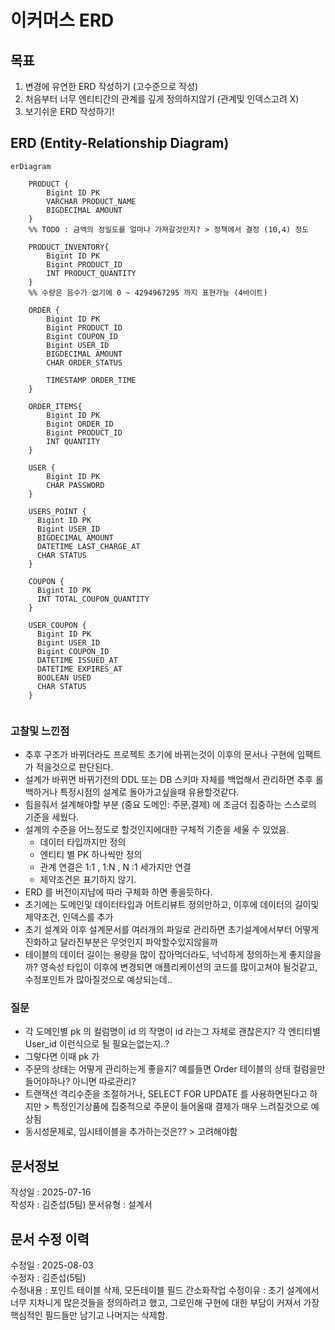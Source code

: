 # 이커머스 ERD

## 목표
1. 변경에 유연한 ERD 작성하기 (고수준으로 작성)
2. 처음부터 너무 엔티티간의 관계를 깊게 정의하지않기 (관계및 인덱스고려 X)
3. 보기쉬운 ERD 작성하기!

## ERD (Entity-Relationship Diagram)
```mermaid
erDiagram
    
    PRODUCT {
        Bigint ID PK
        VARCHAR PRODUCT_NAME
        BIGDECIMAL AMOUNT
    }
    %% TODO : 금액의 정밀도를 얼마나 가져갈것인지? > 정책에서 결정 (10,4) 정도
    
    PRODUCT_INVENTORY{
        Bigint ID PK
        Bigint PRODUCT_ID
        INT PRODUCT_QUANTITY
    }
    %% 수량은 음수가 없기에 0 ~ 4294967295 까지 표현가능 (4바이트)
    
    ORDER {
        Bigint ID PK
        Bigint PRODUCT_ID
        Bigint COUPON_ID
        Bigint USER_ID
        BIGDECIMAL AMOUNT
        CHAR ORDER_STATUS
        
        TIMESTAMP ORDER_TIME
    }
  
    ORDER_ITEMS{
        Bigint ID PK
        Bigint ORDER_ID
        Bigint PRODUCT_ID
        INT QUANTITY
    }
    
    USER {
        Bigint ID PK
        CHAR PASSWORD 
    }
    
    USERS_POINT {
      Bigint ID PK
      Bigint USER_ID
      BIGDECIMAL AMOUNT
      DATETIME LAST_CHARGE_AT
      CHAR STATUS
    }

    COUPON {
      Bigint ID PK
      INT TOTAL_COUPON_QUANTITY
    }
    
    USER_COUPON {
      Bigint ID PK
      Bigint USER_ID
      Bigint COUPON_ID
      DATETIME ISSUED_AT
      DATETIME EXPIRES_AT
      BOOLEAN USED
      CHAR STATUS
    }
    
```

### 고찰및 느낀점
- 추후 구조가 바뀌더라도 프로젝트 초기에 바뀌는것이 이후의 문서나 구현에 임팩트가 적을것으로 판단된다.
- 설계가 바뀌면 바뀌기전의 DDL 또는 DB 스키마 자체를 백업해서 관리하면 추후 롤백하거나 특정시점의 설계로 돌아가고싶을때 유용할것같다.
- 힘을줘서 설계해야할 부분 (중요 도메인: 주문,결제) 에 조금더 집중하는 스스로의 기준을 세웠다.
- 설계의 수준을 어느정도로 할것인지에대한 구체적 기준을 세울 수 있었음.
  - 데이터 타입까지만 정의
  - 엔티티 별 PK 하나씩만 정의
  - 관계 연결은 1:1 , 1:N , N :1 세가지만 연결
  - 제약조건은 표기하지 않기.
- ERD 를 버전이지남에 따라 구체화 하면 좋을듯하다.
- 초기에는 도메인및 데이터타입과 어트리뷰트 정의만하고, 이후에 데이터의 길이및 제약조건, 인덱스를 추가
- 초기 설계와 이후 설계문서를 여러개의 파일로 관리하면 초기설계에서부터 어떻게 진화하고 달라진부분은 무엇인지 파악할수있지않을까
- 테이블의 데이터 길이는 용량을 많이 잡아먹더라도, 넉넉하게 정의하는게 좋지않을까? 영속성 타입이 이후에 변경되면 애플리케이션의 코드를 많이고쳐야 될것같고, 수정포인트가 많아질것으로 예상되는데..

### 질문
- 각 도메인별 pk 의 컬럼명이 id 의 작명이 id 라는그 자체로 괜찮은지? 각 엔티티별 User_id 이런식으로 될 필요는없는지..?
- 그렇다면 이때 pk 가 
- 주문의 상태는 어떻게 관리하는게 좋을지? 예를들면 Order 테이블의 상태 컬럼을만들어야하나? 아니면 따로관리?
- 트랜잭션 격리수준을 조절하거나, SELECT FOR UPDATE 를 사용하면된다고 하지만 > 특정인기상품에 집중적으로 주문이 들어올때 결제가 매우 느려질것으로 예상됨
- 동시성문제로, 임시테이블을 추가하는것은?? > 고려해야함

## 문서정보
작성일 : 2025-07-16 <br>
작성자 : 김준섭(5팀)
문서유형 : 설계서

## 문서 수정 이력
수정일 : 2025-08-03 <br>
수정자 : 김준섭(5팀) <br>
수정내용 : 포인트 테이블 삭제, 모든테이블 필드 간소화작업 
수정이유 : 초기 설계에서 너무 지차니게 많은것들을 정의하려고 했고, 
그로인해 구현에 대한 부담이 커져서 가장 핵심적인 필드들만 남기고 나머지는 삭제함.




